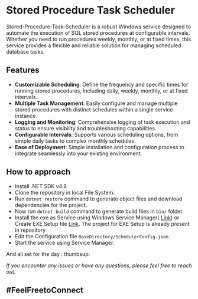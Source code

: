 # Stored Procedure Task Scheduler
Stored-Procedure-Task-Scheduler is a robust Windows service designed to automate the execution of SQL stored procedures at configurable intervals. Whether you need to run procedures weekly, monthly, or at fixed times, this service provides a flexible and reliable solution for managing scheduled database tasks.  
## Features
* **Customizable Scheduling**: Define the frequency and specific times for running stored procedures, including daily, weekly, monthly, or at fixed intervals..
* **Multiple Task Management**: Easily configure and manage multiple stored procedures with distinct schedules within a single service instance.
* **Logging and Monitoring**: Comprehensive logging of task execution and status to ensure visibility and troubleshooting capabilities.
* **Configurable Intervals**: Supports various scheduling options, from simple daily tasks to complex monthly schedules.
* **Ease of Deployment**: Simple installation and configuration process to integrate seamlessly into your existing environment.


## How to approach
* Install .NET SDK v4.8
* Clone the repository in local File System.
* Run `dotnet restore` command to generate object files and download dependencies for the project.
* Now run `dotnet build` command to generate build files in `bin/` folder.
* Install the exe as Service using Windows Service Manager( [Link](https://learn.microsoft.com/en-us/windows-server/administration/windows-commands/sc-create)) or Create EXE Setup file [Link](https://www.advancedinstaller.com/create-setup-exe-visual-studio.html). The project for EXE Setup is already present in repository 
* Edit the Configuration file `BaseDirectory/SchedulerConfig.json`
* Start the service using Service Manager.

And all set for the day : thumbsup:

 *If you encounter any issues or have any questions, please feel free to reach out.*
 ## \#FeelFreetoConnect
   
